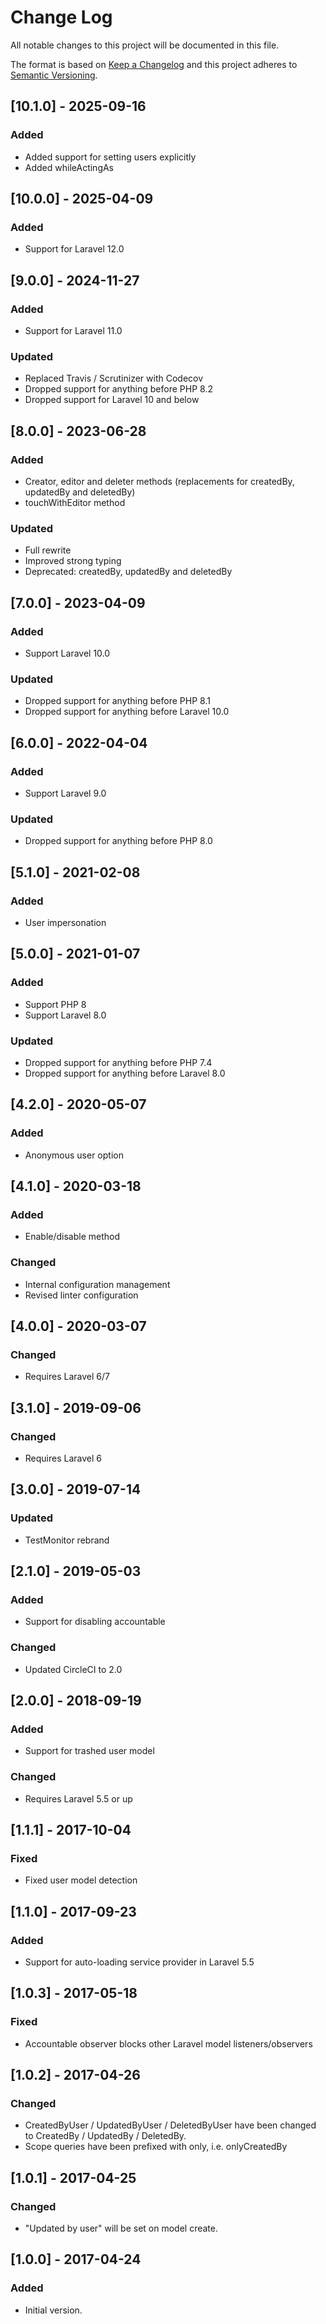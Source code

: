 # Change Log
All notable changes to this project will be documented in this file.

The format is based on [Keep a Changelog](http://keepachangelog.com/)
and this project adheres to [Semantic Versioning](http://semver.org/).

## [10.1.0] - 2025-09-16
### Added
- Added support for setting users explicitly
- Added whileActingAs

## [10.0.0] - 2025-04-09
### Added
- Support for Laravel 12.0

## [9.0.0] - 2024-11-27
### Added
- Support for Laravel 11.0

### Updated
- Replaced Travis / Scrutinizer with Codecov
- Dropped support for anything before PHP 8.2
- Dropped support for Laravel 10 and below

## [8.0.0] - 2023-06-28
### Added
- Creator, editor and deleter methods (replacements for createdBy, updatedBy and deletedBy)
- touchWithEditor method

### Updated
- Full rewrite
- Improved strong typing
- Deprecated: createdBy, updatedBy and deletedBy

## [7.0.0] - 2023-04-09
### Added
- Support Laravel 10.0

### Updated
- Dropped support for anything before PHP 8.1
- Dropped support for anything before Laravel 10.0

## [6.0.0] - 2022-04-04
### Added
- Support Laravel 9.0

### Updated
- Dropped support for anything before PHP 8.0

## [5.1.0] - 2021-02-08
### Added
- User impersonation

## [5.0.0] - 2021-01-07
### Added
- Support PHP 8
- Support Laravel 8.0

### Updated
- Dropped support for anything before PHP 7.4
- Dropped support for anything before Laravel 8.0

## [4.2.0] - 2020-05-07
### Added
- Anonymous user option

## [4.1.0] - 2020-03-18
### Added
- Enable/disable method

### Changed
- Internal configuration management
- Revised linter configuration

## [4.0.0] - 2020-03-07
### Changed
- Requires Laravel 6/7

## [3.1.0] - 2019-09-06
### Changed
- Requires Laravel 6

## [3.0.0] - 2019-07-14
### Updated
- TestMonitor rebrand

## [2.1.0] - 2019-05-03
### Added
- Support for disabling accountable

### Changed
- Updated CircleCI to 2.0

## [2.0.0] - 2018-09-19
### Added
- Support for trashed user model

### Changed
- Requires Laravel 5.5 or up

## [1.1.1] - 2017-10-04
### Fixed
- Fixed user model detection

## [1.1.0] - 2017-09-23
### Added
- Support for auto-loading service provider in Laravel 5.5

## [1.0.3] - 2017-05-18
### Fixed
- Accountable observer blocks other Laravel model listeners/observers

## [1.0.2] - 2017-04-26
### Changed
- CreatedByUser / UpdatedByUser / DeletedByUser have been changed to CreatedBy / UpdatedBy / DeletedBy.
- Scope queries have been prefixed with only, i.e. onlyCreatedBy

## [1.0.1] - 2017-04-25
### Changed
- "Updated by user" will be set on model create.

## [1.0.0] - 2017-04-24
### Added
- Initial version.
